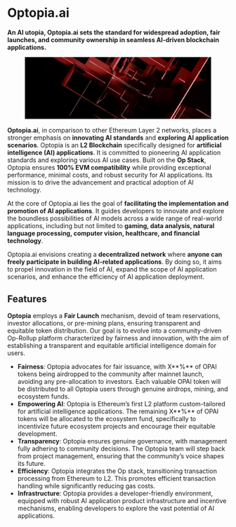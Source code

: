 # Optopia.ai

**An AI utopia, Optopia.ai sets the standard for widespread adoption, fair launches, and community ownership in seamless AI-driven blockchain applications.**

<figure><img src="../.gitbook/assets/image (4).png" alt=""><figcaption></figcaption></figure>

**Optopia.ai**, in comparison to other Ethereum Layer 2 networks, places a stronger emphasis on **innovating AI standards** and **exploring AI application scenarios**. Optopia is an **L2 Blockchain** specifically designed for **artificial intelligence (AI) applications**. It is committed to pioneering AI application standards and exploring various AI use cases. Built on the **Op Stack**, Optopia ensures **100% EVM compatibility** while providing exceptional performance, minimal costs, and robust security for AI applications. Its mission is to drive the advancement and practical adoption of AI technology.

At the core of Optopia.ai lies the goal of **facilitating the implementation and promotion of AI applications**. It guides developers to innovate and explore the boundless possibilities of AI models across a wide range of real-world applications, including but not limited to **gaming, data analysis, natural language processing, computer vision, healthcare, and financial technology**.

Optopia.ai envisions creating a **decentralized network** where **anyone can freely participate in building AI-related applications**. By doing so, it aims to propel innovation in the field of AI, expand the scope of AI application scenarios, and enhance the efficiency of AI application deployment.

## Features

**Optopia** employs a **Fair Launch** mechanism, devoid of team reservations, investor allocations, or pre-mining plans, ensuring transparent and equitable token distribution. Our goal is to evolve into a community-driven Op-Rollup platform characterized by fairness and innovation, with the aim of establishing a transparent and equitable artificial intelligence domain for users.

* **Fairness**: Optopia advocates for fair issuance, with X**%** of OPAI tokens being airdropped to the community after mainnet launch, avoiding any pre-allocation to investors. Each valuable OPAI token will be distributed to all Optopia users through genuine airdrops, mining, and ecosystem funds.
* **Empowering AI**: Optopia is Ethereum’s first L2 platform custom-tailored for artificial intelligence applications. The remaining X**%** of OPAI tokens will be allocated to the ecosystem fund, specifically to incentivize future ecosystem projects and encourage their equitable development.
* **Transparency**: Optopia ensures genuine governance, with management fully adhering to community decisions. The Optopia team will step back from project management, ensuring that the community’s voice shapes its future.
* **Efficiency**: Optopia integrates the Op stack, transitioning transaction processing from Ethereum to L2. This promotes efficient transaction handling while significantly reducing gas costs.
* **Infrastructure**: Optopia provides a developer-friendly environment, equipped with robust AI application product infrastructure and incentive mechanisms, enabling developers to explore the vast potential of AI applications.


